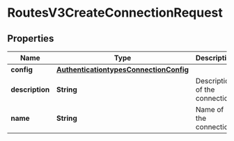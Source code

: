

# RoutesV3CreateConnectionRequest


## Properties

| Name | Type | Description | Notes |
|------------ | ------------- | ------------- | -------------|
|**config** | [**AuthenticationtypesConnectionConfig**](AuthenticationtypesConnectionConfig.md) |  |  [optional] |
|**description** | **String** | Description of the connection |  [optional] |
|**name** | **String** | Name of the connection |  [optional] |



